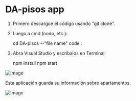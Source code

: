 # DA-pisos app

1) Primero descargue el código usando "git clone".
2) Luego a cmd (nodo, etc.):

   cd DA-pisos  --"file name"
   code .

3) Abra Visual Studio y escríbalos en Terminal:
   
   npm install
   npm start

   

![image](https://github.com/user-attachments/assets/a69fbc1e-5c48-430c-bb58-98e76e001454)

Esta aplicación guarda su información sobre apartamentos.

![image](https://github.com/user-attachments/assets/760f0eab-0392-4098-8cde-0825b8c0d1c1)


